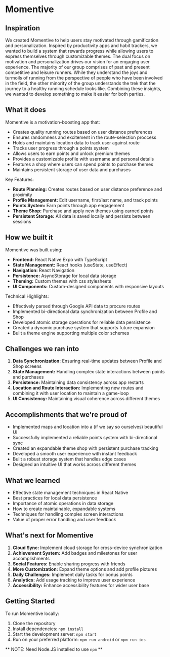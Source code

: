 # Momentive

## Inspiration
We created Momentive to help users stay motivated through gamification and personalization. Inspired by productivity apps and habit trackers, we wanted to build a system that rewards progress while allowing users to express themselves through customizable themes. The dual focus on motivation and personalization drives our vision for an engaging user experience. The majority of our group comprises of past and present competitive and leisure runners. While they understand the joys and turmoils of running from the perspective of people who have been involved in the field, the other minority of the group understands the trek that the journey to a healthy running schedule looks like. Combining these insights, we wanted to develop something to make it easier for both parties.

## What it does
Momentive is a motivation-boosting app that:
- Creates quality running routes based on user distance preferences
- Ensures randomness and excitement in the route-selection proccess
- Holds and maintains location data to track user against route
- Tracks user progress through a points system
- Allows users to earn points and unlock premium themes
- Provides a customizable profile with username and personal details
- Features a shop where users can spend points to purchase themes
- Maintains persistent storage of user data and purchases

Key Features:
- **Route Planning:** Creates routes based on user distance preference and proximity
- **Profile Management:** Edit username, first/last name, and track points
- **Points System:** Earn points through app engagement
- **Theme Shop:** Purchase and apply new themes using earned points
- **Persistent Storage:** All data is saved locally and persists between sessions

## How we built it
Momentive was built using:
- **Frontend:** React Native Expo with TypeScript
- **State Management:** React hooks (useState, useEffect)
- **Navigation:** React Navigation
- **Persistence:** AsyncStorage for local data storage
- **Theming:** Custom themes with css stylesheets
- **UI Components:** Custom-designed components with responsive layouts

Technical Highlights:
- Effectively parsed through Google API data to procure routes
- Implemented bi-directional data synchronization between Profile and Shop
- Developed atomic storage operations for reliable data persistence
- Created a dynamic purchase system that supports future expansion
- Built a theme engine supporting multiple color schemes

## Challenges we ran into
1. **Data Synchronization:** Ensuring real-time updates between Profile and Shop screens
2. **State Management:** Handling complex state interactions between points and purchases
3. **Persistence:** Maintaining data consistency across app restarts
4. **Location and Route Interaction:** Implementing new routes and combining it with user location to maintain a game-loop
5. **UI Consistency:** Maintaining visual coherence across different themes

## Accomplishments that we're proud of
- Implemented maps and location into a (if we say so ourselves) beautiful UI
- Successfully implemented a reliable points system with bi-directional sync
- Created an expandable theme shop with persistent purchase tracking
- Developed a smooth user experience with instant feedback
- Built a robust storage system that handles edge cases
- Designed an intuitive UI that works across different themes

## What we learned
- Effective state management techniques in React Native
- Best practices for local data persistence
- Importance of atomic operations in data storage
- How to create maintainable, expandable systems
- Techniques for handling complex screen interactions
- Value of proper error handling and user feedback

## What's next for Momentive
1. **Cloud Sync:** Implement cloud storage for cross-device synchronization
2. **Achievement System:** Add badges and milestones for user accomplishments
3. **Social Features:** Enable sharing progress with friends
4. **More Customization:** Expand theme options and add profile pictures
5. **Daily Challenges:** Implement daily tasks for bonus points
6. **Analytics:** Add usage tracking to improve user experience
7. **Accessibility:** Enhance accessibility features for wider user base

## Getting Started
To run Momentive locally:
1. Clone the repository
2. Install dependencies: `npm install`
3. Start the development server: `npm start`
4. Run on your preferred platform: `npm run android` or `npm run ios`

** NOTE: Need Node.JS installed to use `npm` **

